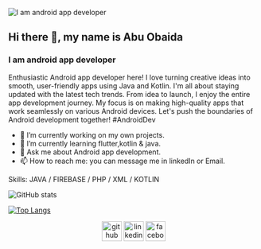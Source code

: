 ![I am android app developer](https://developerobaida.com/my_github/my%20cover1.png)
## Hi there 👋, my name is Abu Obaida
### I am android app developer

Enthusiastic Android app developer here! I love turning creative ideas into smooth, user-friendly apps using Java and Kotlin. I'm all about staying updated with the latest tech trends. From idea to launch, I enjoy the entire app development journey. My focus is on making high-quality apps that work seamlessly on various Android devices. Let's push the boundaries of Android development together! #AndroidDev 

- 🔭 I’m currently working on my own projects. 
- 🌱 I’m currently learning flutter,kotlin & java. 
- 💬 Ask me about Android app development. 
- 📫 How to reach me: you can message me in linkedIn or Email.

Skills: JAVA / FIREBASE / PHP / XML / KOTLIN

![GitHub stats](https://github-readme-stats.vercel.app/api?username=obaida9521&show_icons=true)  

 [![Top Langs](https://github-readme-stats.vercel.app/api/top-langs/?username=obaida9521)](https://github.com/anuraghazra/github-readme-stats)

<div align="center" >
  <a href="https://github.com/obaida9521"><img src='https://cdn.jsdelivr.net/npm/simple-icons@3.0.1/icons/github.svg' alt='github' height='40'></a>
  <a href="https://www.linkedin.com/in/abu-obaida-693412280/"><img src='https://cdn.jsdelivr.net/npm/simple-icons@3.0.1/icons/linkedin.svg' alt='linkedin' height='40'></a>
  <a href="https://www.facebook.com/mdabu.obaida.98"><img src='https://cdn.jsdelivr.net/npm/simple-icons@3.0.1/icons/facebook.svg' alt='facebook' height='40'></a>
</div>
